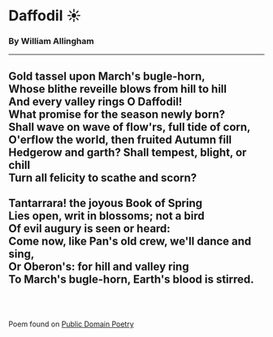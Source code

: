 # Daffodil :sunny:<br> #
### By William Allingham<br> ###
---
Gold tassel upon March's bugle-horn,<br>
Whose blithe reveille blows from hill to hill<br>
And every valley rings **O Daffodil!**<br>
What promise for the season newly born?<br>
Shall wave on wave of flow'rs, full tide of corn,<br>
O'erflow the world, then fruited Autumn fill<br>
Hedgerow and garth? Shall tempest, blight, or chill<br>
Turn all felicity to scathe and scorn?<br>
<br>
**Tantarrara!** the joyous Book of Spring<br>
Lies open, writ in blossoms; not a bird<br>
Of evil augury is seen or heard:<br>
Come now, like Pan's old crew, we'll dance and sing,<br>
Or Oberon's: for hill and valley ring<br>
To March's bugle-horn, Earth's blood is stirred.<br>
<br>
<br>
---
Poem found on [Public Domain Poetry](http://www.public-domain-poetry.com/william-allingham/daffodil-1386)
